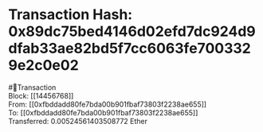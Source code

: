 
Transaction Hash: 0x89dc75bed4146d02efd7dc924d9dfab33ae82bd5f7cc6063fe7003329e2c0e02
====================================================================================
  
#💸Transaction  
Block: [[14456768]]  
From: [[0xfbddadd80fe7bda00b901fbaf73803f2238ae655]]  
To: [[0xfbddadd80fe7bda00b901fbaf73803f2238ae655]]  
Transferred: 0.00524561403508772 Ether